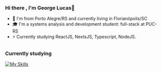 ### Hi there , I'm George Lucas👋

- 🏦 I'm from Porto Alegre/RS and currently living in Florianópolis/SC
- 🎓 I'm a systems analysis and development student: full-stack at PUC-RS
- ⚡ Currently studying ReactJS, NextsJS, Typescript, NodeJS.

## 
### Currently studying

[![My Skills](https://skillicons.dev/icons?i=js,html,css,wasm)](https://skillicons.dev)
<!--
**georgetonietti/georgetonietti** is a ✨ _special_ ✨ repository because its `README.md` (this file) appears on your GitHub profile.

Here are some ideas to get you started:

- 🔭 I’m currently working on ...
- 🌱 I’m currently learning ...
- 👯 I’m looking to collaborate on ...
- 🤔 I’m looking for help with ...
- 💬 Ask me about ...
- 📫 How to reach me: ...
- 😄 Pronouns: ...
- ⚡ Fun fact: ...
-->
